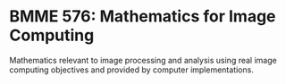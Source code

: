 # BMME 576: Mathematics for Image Computing

Mathematics relevant to image processing and analysis using real image computing objectives and provided by computer implementations.